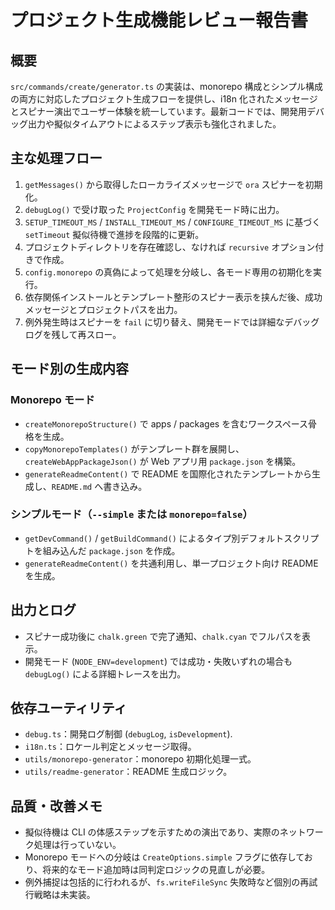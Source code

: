 # プロジェクト生成機能レビュー報告書

## 概要

`src/commands/create/generator.ts` の実装は、monorepo 構成とシンプル構成の両方に対応したプロジェクト生成フローを提供し、i18n 化されたメッセージとスピナー演出でユーザー体験を統一しています。最新コードでは、開発用デバッグ出力や擬似タイムアウトによるステップ表示も強化されました。

## 主な処理フロー

1. `getMessages()` から取得したローカライズメッセージで `ora` スピナーを初期化。
2. `debugLog()` で受け取った `ProjectConfig` を開発モード時に出力。
3. `SETUP_TIMEOUT_MS` / `INSTALL_TIMEOUT_MS` / `CONFIGURE_TIMEOUT_MS` に基づく `setTimeout` 擬似待機で進捗を段階的に更新。
4. プロジェクトディレクトリを存在確認し、なければ `recursive` オプション付きで作成。
5. `config.monorepo` の真偽によって処理を分岐し、各モード専用の初期化を実行。
6. 依存関係インストールとテンプレート整形のスピナー表示を挟んだ後、成功メッセージとプロジェクトパスを出力。
7. 例外発生時はスピナーを `fail` に切り替え、開発モードでは詳細なデバッグログを残して再スロー。

## モード別の生成内容

### Monorepo モード

- `createMonorepoStructure()` で apps / packages を含むワークスペース骨格を生成。
- `copyMonorepoTemplates()` がテンプレート群を展開し、`createWebAppPackageJson()` が Web アプリ用 `package.json` を構築。
- `generateReadmeContent()` で README を国際化されたテンプレートから生成し、`README.md` へ書き込み。

### シンプルモード（`--simple` または `monorepo=false`）

- `getDevCommand()` / `getBuildCommand()` によるタイプ別デフォルトスクリプトを組み込んだ `package.json` を作成。
- `generateReadmeContent()` を共通利用し、単一プロジェクト向け README を生成。

## 出力とログ

- スピナー成功後に `chalk.green` で完了通知、`chalk.cyan` でフルパスを表示。
- 開発モード (`NODE_ENV=development`) では成功・失敗いずれの場合も `debugLog()` による詳細トレースを出力。

## 依存ユーティリティ

- `debug.ts`：開発ログ制御 (`debugLog`, `isDevelopment`).
- `i18n.ts`：ロケール判定とメッセージ取得。
- `utils/monorepo-generator`：monorepo 初期化処理一式。
- `utils/readme-generator`：README 生成ロジック。

## 品質・改善メモ

- 擬似待機は CLI の体感ステップを示すための演出であり、実際のネットワーク処理は行っていない。
- Monorepo モードへの分岐は `CreateOptions.simple` フラグに依存しており、将来的なモード追加時は同判定ロジックの見直しが必要。
- 例外捕捉は包括的に行われるが、`fs.writeFileSync` 失敗時など個別の再試行戦略は未実装。
